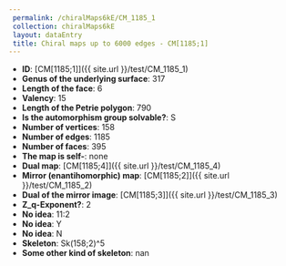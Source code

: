 ```yaml
--- 
 permalink: /chiralMaps6kE/CM_1185_1 
 collection: chiralMaps6kE
 layout: dataEntry
 title: Chiral maps up to 6000 edges - CM[1185;1]
---
```


- **ID**: [CM[1185;1]]({{ site.url }}/test/CM_1185_1)
- **Genus of the underlying surface**: 317
- **Length of the face**: 6
- **Valency**: 15
- **Length of the Petrie polygon**: 790
- **Is the automorphism group solvable?**: S
- **Number of vertices**: 158
- **Number of edges**: 1185
- **Number of faces**: 395
- **The map is self-**: none
- **Dual map**: [CM[1185;4]]({{ site.url }}/test/CM_1185_4)
- **Mirror (enantihomorphic) map**: [CM[1185;2]]({{ site.url }}/test/CM_1185_2)
- **Dual of the mirror image**: [CM[1185;3]]({{ site.url }}/test/CM_1185_3)
- **Z_q-Exponent?**: 2
- **No idea**:  11:2
- **No idea**: Y
- **No idea**: N
- **Skeleton**: Sk(158;2)^5
- **Some other kind of skeleton**: nan

